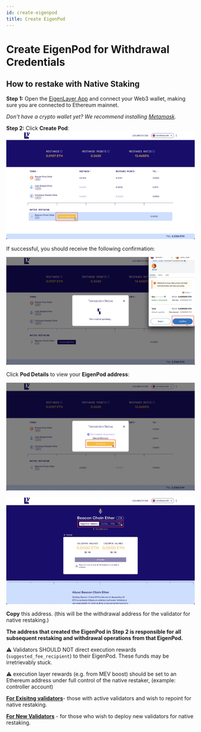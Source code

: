 ```yaml
---
id: create-eigenpod
title: Create EigenPod
---
```


# Create EigenPod for Withdrawal Credentials

## How to restake with Native Staking

**Step 1:** Open the [EigenLayer App](http://app.eigenlayer.xyz/) and connect your Web3 wallet, making sure you are connected to Ethereum mainnet.

_Don't have a crypto wallet yet? We recommend installing_ [_Metamask_](https://metamask.io/download/)_._

**Step 2:** Click **Create Pod**:
![](/images/page_1_1.png)

If successful, you should receive the following confirmation:

![](/images/page_1_2.png)

Click **Pod Details** to view your **EigenPod address**:

![](/images/page_1_3.png)

![](/images/page_1_4.png)

**Copy** this address. (this will be the withdrawal address for the validator for native restaking.)

**The address that created the EigenPod in Step 2 is responsible for all subsequent restaking and withdrawal operations from that EigenPod.**

:warning: Validators SHOULD NOT direct execution rewards (`suggested_fee_recipient`) to their EigenPod. These funds may be irretrievably stuck.

:warning: execution layer rewards (e.g. from MEV boost) should be set to an Ethereum address under full control of the native restaker, (example: controller account)

[**For Exisitng validators**](for-existing-validators.md)- those with active validators and wish to repoint for native restaking.

[**For New Validators**](for-new-validators.md) - for those who wish to deploy new validators for native restaking.